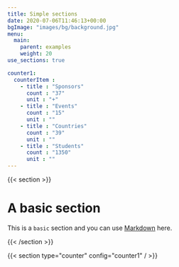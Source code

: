 ```yaml
---
title: Simple sections
date: 2020-07-06T11:46:13+00:00
bgImage: "images/bg/background.jpg"
menu:
  main:
    parent: examples
    weight: 20
use_sections: true

counter1:
  counterItem :
    - title : "Sponsors"
      count : "37"
      unit : "+"
    - title : "Events"
      count : "15"
      unit : ""
    - title : "Countries"
      count : "39"
      unit : ""
    - title : "Students"
      count : "1350"
      unit : ""
---
```


{{< section >}}

# A basic section

This is a `basic` section and you can use [Markdown](https://www.markdownguide.org/basic-syntax/) here.

{{< /section >}}

{{< section type="counter" config="counter1" / >}}

